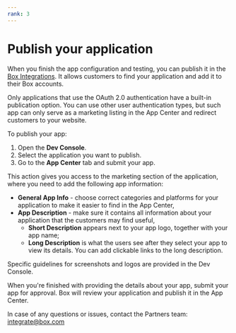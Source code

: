 ```yaml
---
rank: 3
---
```


# Publish your application

When you finish the app configuration and testing, you can publish
it in the [Box Integrations][integrations]. It allows customers to find
your application and add it to their Box accounts.

<Message type='warning'>

Only applications that use the OAuth 2.0 authentication have a
built-in publication option. You can use other user authentication
types, but such app can only serve as a marketing listing in the
App Center and redirect customers to your website.

</Message>

To publish your app:

1. Open the **Dev Console**.
2. Select the application you want to publish.
3. Go to the **App Center** tab and submit your app.

This action gives you access to the marketing section of the
application, where you need to add the following app information:

- **General App Info** - choose correct categories and platforms for your application to make it easier to find in the App Center,
- **App Description** - make sure it contains all information about your application that the customers may find useful,
    - **Short Description** appears next to your app logo, together with your app name;
    - **Long Description** is what the users see after they select your app to view its details. You can add clickable links to the long description.

<Message type='notice'>

Specific guidelines for screenshots and logos are provided in the Dev
Console.

</Message>

When you're finished with providing the details about your app,
submit your app for approval. Box will review your application
and publish it in the App Center.

In case of any questions or issues, contact the Partners team:
integrate@box.com

[integrations]: https://cloud.app.box.com/integrations